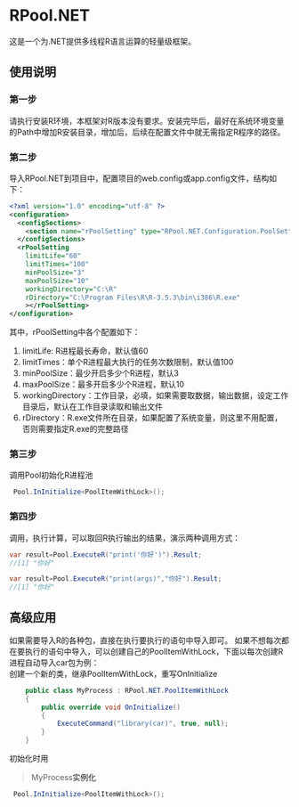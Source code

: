 # RPool.NET
这是一个为.NET提供多线程R语言运算的轻量级框架。
## 使用说明
### 第一步
请执行安装R环境，本框架对R版本没有要求。安装完毕后，最好在系统环境变量的Path中增加R安装目录，增加后，后续在配置文件中就无需指定R程序的路径。
### 第二步
导入RPool.NET到项目中，配置项目的web.config或app.config文件，结构如下：
```xml
<?xml version="1.0" encoding="utf-8" ?>
<configuration> 
  <configSections>
    <section name="rPoolSetting" type="RPool.NET.Configuration.PoolSetting,RPool.NET" />
  </configSections>
  <rPoolSetting  
    limitLife="60"
    limitTimes="100" 
    minPoolSize="3"  
    maxPoolSize="10" 
    workingDirectory="C:\R"
    rDirectory="C:\Program Files\R\R-3.5.3\bin\i386\R.exe"
    ></rPoolSetting>
</configuration>
```
其中，rPoolSetting中各个配置如下：
1. limitLife: R进程最长寿命，默认值60
2. limitTimes：单个R进程最大执行的任务次数限制，默认值100
3. minPoolSize：最少开启多少个R进程，默认3
4. maxPoolSize：最多开启多少个R进程，默认10
5. workingDirectory：工作目录，必填，如果需要取数据，输出数据，设定工作目录后，默认在工作目录读取和输出文件
6. rDirectory：R.exe文件所在目录，如果配置了系统变量，则这里不用配置，否则需要指定R.exe的完整路径

### 第三步
调用Pool初始化R进程池
```c#
 Pool.InInitialize<PoolItemWithLock>();
``` 

### 第四步
调用，执行计算，可以取回R执行输出的结果，演示两种调用方式：
```c#
var result=Pool.ExecuteR("print('你好')").Result;
//[1] "你好"
```
```c#
var result=Pool.ExecuteR("print(args)","你好").Result;
//[1] "你好"
```



## 高级应用
如果需要导入R的各种包，直接在执行要执行的语句中导入即可。
如果不想每次都在要执行的语句中导入，可以创建自己的PoolItemWithLock，下面以每次创建R进程自动导入car包为例：    
创建一个新的类，继承PoolItemWithLock，重写OnInitialize
```c#
    public class MyProcess : RPool.NET.PoolItemWithLock
    {
        public override void OnInitialize()
        {
            ExecuteCommand("library(car)", true, null);
        }
    }
```
初始化时用<blockquote style="display:inline;">MyProcess</blockquote>实例化
```c#
 Pool.InInitialize<PoolItemWithLock>();
``` 
